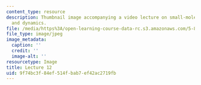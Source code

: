 ```yaml
---
content_type: resource
description: Thumbnail image accompanying a video lecture on small-molecule spectroscopy
  and dynamics.
file: /media/https%3A/open-learning-course-data-rc.s3.amazonaws.com/5-80-small-molecule-spectroscopy-and-dynamics-fall-2008/9f74bc3f84ef514fbab7ef42ac2719fb_mit5_80f08lec12_th.jpg
file_type: image/jpeg
image_metadata:
  caption: ''
  credit: ''
  image-alt: ''
resourcetype: Image
title: Lecture 12
uid: 9f74bc3f-84ef-514f-bab7-ef42ac2719fb
---
```

